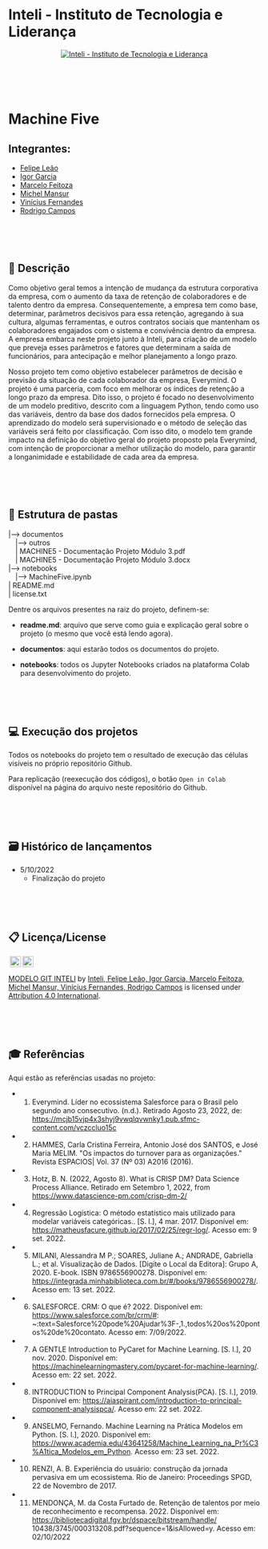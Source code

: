 # Inteli - Instituto de Tecnologia e Liderança 

<p align="center">
<a href= "https://www.inteli.edu.br/"><img src="https://www.inteli.edu.br/wp-content/uploads/2021/08/20172028/marca_1-2.png" alt="Inteli - Instituto de Tecnologia e Liderança" border="0"></a>
</p>


<br><br><br>

# Machine Five

## Integrantes: 
- <a href="https://www.linkedin.com/in/felipe-le%C3%A3o-9a8a601a6/">Felipe Leão</a> 
- <a href="https://www.linkedin.com/in/igor-garcia-126a1823b/">Igor Garcia</a>
- <a href="https://www.linkedin.com/in/marcelofeitoza7/">Marcelo Feitoza</a>
- <a href="https://www.linkedin.com/in/michel-mansur-26006a219/">Michel Mansur</a> 
- <a href="https://www.linkedin.com/in/vinicius-oliveira-fernandes-627b68168/">Vinícius Fernandes</a>
- <a href="https://www.linkedin.com/in/rodrigo-campos-8b70191ab/">Rodrigo Campos</a>

<br><br><br>

## 📝 Descrição

Como objetivo geral temos a intenção de mudança da estrutura corporativa da empresa, com o aumento da taxa de retenção de colaboradores e de talento dentro da empresa. Consequentemente, a empresa tem como base, determinar, parâmetros decisivos para essa retenção, agregando à sua cultura, algumas ferramentas, e outros contratos sociais que mantenham os colaboradores engajados com o sistema e convivência dentro da empresa. A empresa embarca neste projeto junto à Inteli, para criação de um modelo que preveja esses parâmetros e fatores que determinam a saída de funcionários, para antecipação e melhor planejamento a longo prazo.

Nosso projeto tem como objetivo estabelecer parâmetros de decisão e previsão da situação de cada colaborador da empresa, Everymind. O projeto é uma parceria, com foco em melhorar os índices de retenção a longo prazo da empresa. Dito isso, o projeto é focado no desenvolvimento de um modelo preditivo, descrito com a linguagem Python, tendo como uso das variáveis, dentro da base dos dados fornecidos pela empresa. O aprendizado do modelo será supervisionado e o método de seleção das variáveis será feito por classificação.
Com isso dito, o modelo tem grande impacto na definição do objetivo geral do projeto proposto pela Everymind, com intenção de proporcionar a melhor utilização do modelo, para garantir a longanimidade e estabilidade de cada area da empresa.

<br><br><br>

## 📁 Estrutura de pastas

|--> documentos<br>
  &emsp;|--> outros <br>
  &emsp;| MACHINE5 - Documentação Projeto Módulo 3.pdf<br>
  &emsp;| MACHINE5 - Documentação Projeto Módulo 3.docx<br>
|--> notebooks<br>
  &emsp;|--> MachineFive.ipynb<br>
| README.md<br>
| license.txt

Dentre os arquivos presentes na raiz do projeto, definem-se:

- <b>readme.md</b>: arquivo que serve como guia e explicação geral sobre o projeto (o mesmo que você está lendo agora).

- <b>documentos</b>: aqui estarão todos os documentos do projeto.

- <b>notebooks</b>: todos os Jupyter Notebooks criados na plataforma Colab para desenvolvimento do projeto.

<br><br><br>

## 💻 Execução dos projetos

Todos os notebooks do projeto tem o resultado de execução das células visíveis no próprio repositório Github.

Para replicação (reexecução dos códigos), o botão `Open in Colab` disponível na página do arquivo neste repositório do Github.

<br><br><br>

## 🗃 Histórico de lançamentos

* 5/10/2022
    * Finalização do projeto

<br><br><br>

## 📋 Licença/License

<img style="height:22px!important;margin-left:3px;vertical-align:text-bottom;" src="https://mirrors.creativecommons.org/presskit/icons/cc.svg?ref=chooser-v1"><img style="height:22px!important;margin-left:3px;vertical-align:text-bottom;" src="https://mirrors.creativecommons.org/presskit/icons/by.svg?ref=chooser-v1"><p xmlns:cc="http://creativecommons.org/ns#" xmlns:dct="http://purl.org/dc/terms/"><a property="dct:title" rel="cc:attributionURL" href="https://github.com/Spidus/Teste_Final_1">MODELO GIT INTELI</a> by <a rel="cc:attributionURL dct:creator" property="cc:attributionName" href="https://www.yggbrasil.com.br/vr">Inteli, Felipe Leão, Igor Garcia, Marcelo Feitoza, Michel Mansur, Vinícius Fernandes, Rodrigo Campos</a> is licensed under <a href="http://creativecommons.org/licenses/by/4.0/?ref=chooser-v1" target="_blank" rel="license noopener noreferrer" style="display:inline-block;">Attribution 4.0 International</a>.</p>

<br><br><br>

## 🎓 Referências

Aqui estão as referências usadas no projeto:

- 1. Everymind. Líder no ecossistema Salesforce para o Brasil pelo segundo ano consecutivo. (n.d.). Retirado Agosto 23, 2022, de: https://mcjb15vjp4x3shyj9vwqlqvwnky1.pub.sfmc-content.com/vczccluo15c 

- 2. HAMMES, Carla Cristina Ferreira, Antonio José dos SANTOS, e José Maria MELIM. "Os impactos do turnover para as organizações." Revista ESPACIOS| Vol. 37 (Nº 03) A2016 (2016).

- 3. Hotz, B. N. (2022, Agosto 8). What is CRISP DM? Data Science Process Alliance. Retirado em Setembro 1, 2022, from https://www.datascience-pm.com/crisp-dm-2/

- 4. Regressão Logística: O método estatístico mais utilizado para modelar variáveis categóricas.. [S. l.], 4 mar. 2017. Disponível em: https://matheusfacure.github.io/2017/02/25/regr-log/. Acesso em: 9 set. 2022.

- 5. MILANI, Alessandra M P.; SOARES, Juliane A.; ANDRADE, Gabriella L.; et al. Visualização de Dados. [Digite o Local da Editora]: Grupo A, 2020. E-book. ISBN 9786556900278. Disponível em: https://integrada.minhabiblioteca.com.br/#/books/9786556900278/. Acesso em: 13 set. 2022.

- 6. SALESFORCE. CRM: O que é? 2022. Disponível em: https://www.salesforce.com/br/crm/#:
~:text=Salesforce%20pode%20Ajudar%3F-,1.,todos%20os%20pontos%20de%20contato.
Acesso em: 7/09/2022.

- 7. A GENTLE Introduction to PyCaret for Machine Learning. [S. l.], 20 nov. 2020. Disponível em: https://machinelearningmastery.com/pycaret-for-machine-learning/. Acesso em: 22 set. 2022.

- 8. INTRODUCTION to Principal Component Analysis(PCA). [S. l.], 2019. Disponível em: https://aiaspirant.com/introduction-to-principal-component-analysispca/. Acesso em: 22 set. 2022. 

- 9. ANSELMO, Fernando. Machine Learning na Prática Modelos em Python. [S. l.], 2020. Disponível em: https://www.academia.edu/43641258/Machine_Learning_na_Pr%C3%A1tica_Modelos_em_Python. Acesso em: 23 set. 2022.

- 10. RENZI, A. B. Experiência do usuário: construção da jornada pervasiva em um
ecossistema. Rio de Janeiro: Proceedings SPGD, 22 de Novembro de 2017.

- 11. MENDONÇA, M. da Costa Furtado de. Retenção de talentos por meio de reconhecimento
e recompensa. 2022. Disponível em: https://bibliotecadigital.fgv.br/dspace/bitstream/handle/
10438/3745/000313208.pdf?sequence=1&isAllowed=y. Acesso em: 02/10/2022

